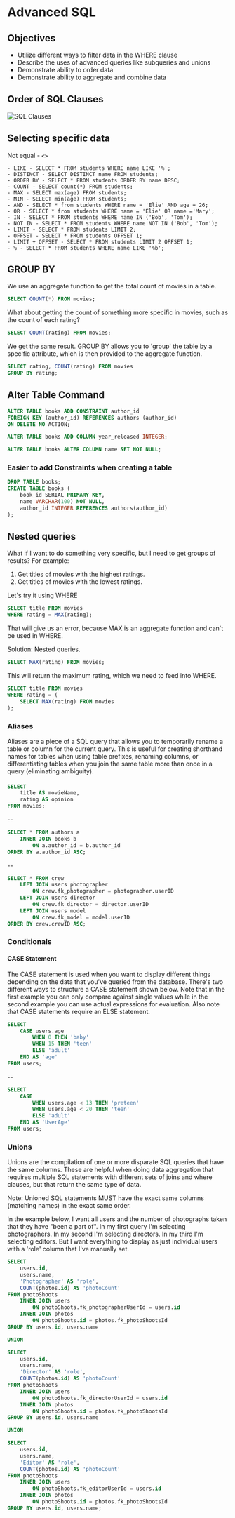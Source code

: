 # Advanced SQL

## Objectives
* Utilize different ways to filter data in the WHERE clause
* Describe the uses of advanced queries like subqueries and unions
* Demonstrate ability to order data
* Demonstrate ability to aggregate and combine data

## Order of SQL Clauses

![SQL Clauses](SQLClauses.png)

## Selecting specific data

Not equal - `<>`

```
- LIKE - SELECT * FROM students WHERE name LIKE '%';
- DISTINCT - SELECT DISTINCT name FROM students;
- ORDER BY - SELECT * FROM students ORDER BY name DESC;
- COUNT - SELECT count(*) FROM students;
- MAX - SELECT max(age) FROM students;
- MIN - SELECT min(age) FROM students;
- AND - SELECT * from students WHERE name = 'Elie' AND age = 26;
- OR - SELECT * from students WHERE name = 'Elie' OR name ='Mary';
- IN - SELECT * FROM students WHERE name IN ('Bob', 'Tom');
- NOT IN - SELECT * FROM students WHERE name NOT IN ('Bob', 'Tom');
- LIMIT - SELECT * FROM students LIMIT 2;
- OFFSET - SELECT * FROM students OFFSET 1;
- LIMIT + OFFSET - SELECT * FROM students LIMIT 2 OFFSET 1;
- % - SELECT * FROM students WHERE name LIKE '%b';
```

## GROUP BY

We use an aggregate function to get the total count of movies in a table.
```sql
SELECT COUNT(*) FROM movies;
```

What about getting the count of something more specific in movies, such as the count of each rating?
```sql
SELECT COUNT(rating) FROM movies;
```

We get the same result. GROUP BY allows you to 'group' the table by a specific attribute, which is then provided to the aggregate function.
```sql
SELECT rating, COUNT(rating) FROM movies
GROUP BY rating;
```

## Alter Table Command

```sql
ALTER TABLE books ADD CONSTRAINT author_id
FOREIGN KEY (author_id) REFERENCES authors (author_id)
ON DELETE NO ACTION;

ALTER TABLE books ADD COLUMN year_released INTEGER;

ALTER TABLE books ALTER COLUMN name SET NOT NULL;
```

### Easier to add Constraints when creating a table
```sql
DROP TABLE books;
CREATE TABLE books (
	book_id SERIAL PRIMARY KEY,
	name VARCHAR(100) NOT NULL,
	author_id INTEGER REFERENCES authors(author_id)
);
```

## Nested queries

What if I want to do something very specific, but I need to get groups of results? For example:

1. Get titles of movies with the highest ratings.
2. Get titles of movies with the lowest ratings.

Let's try it using WHERE

```sql
SELECT title FROM movies
WHERE rating = MAX(rating);
```

That will give us an error, because MAX is an aggregate function and can't be used in WHERE.

Solution: Nested queries.

```sql
SELECT MAX(rating) FROM movies;
```

This will return the maximum rating, which we need to feed into WHERE.

```sql
SELECT title FROM movies
WHERE rating = (
	SELECT MAX(rating) FROM movies
);
```

### Aliases

Aliases are a piece of a SQL query that allows you to temporarily rename a table or column for the current query. This is useful for creating shorthand names for tables when using table prefixes, renaming columns, or differentiating tables when you join the same table more than once in a query (eliminating ambiguity).

####
```sql
SELECT
    title AS movieName,
    rating AS opinion
FROM movies;
```

--

```sql
SELECT * FROM authors a
    INNER JOIN books b
        ON a.author_id = b.author_id
ORDER BY a.author_id ASC;
```

--

```sql
SELECT * FROM crew
    LEFT JOIN users photographer
        ON crew.fk_photographer = photographer.userID
    LEFT JOIN users director
        ON crew.fk_director = director.userID
    LEFT JOIN users model
        ON crew.fk_model = model.userID
ORDER BY crew.crewID ASC;
```

### Conditionals

#### CASE Statement
The CASE statement is used when you want to display different things depending on the data that you've queried from the database. There's two different ways to structure a CASE statement shown below. Note that in the first example you can only compare against single values while in the second example you can use actual expressions for evaluation. Also note that CASE statements require an ELSE statement.

```sql
SELECT
    CASE users.age
        WHEN 0 THEN 'baby'
        WHEN 15 THEN 'teen'
        ELSE 'adult'
    END AS 'age'
FROM users;
```

--

```sql
SELECT
    CASE
        WHEN users.age < 13 THEN 'preteen'
        WHEN users.age < 20 THEN 'teen'
        ELSE 'adult'
    END AS 'UserAge'
FROM users;
```

### Unions

Unions are the compilation of one or more disparate SQL queries that have the same columns. These are helpful when doing data aggregation that requires multiple SQL statements with different sets of joins and where clauses, but that return the same type of data.

Note: Unioned SQL statements MUST have the exact same columns (matching names) in the exact same order.

In the example below, I want all users and the number of photographs taken that they have "been a part of". In my first query I'm selecting photographers. In my second I'm selecting directors. In my third I'm selecting editors. But I want everything to display as just individual users with a 'role' column that I've manually set.

```sql
SELECT
	users.id,
	users.name,
    'Photographer' AS 'role',
	COUNT(photos.id) AS 'photoCount'
FROM photoShoots
	INNER JOIN users
		ON photoShoots.fk_photographerUserId = users.id
	INNER JOIN photos
		ON photoShoots.id = photos.fk_photoShootsId
GROUP BY users.id, users.name

UNION

SELECT
	users.id,
	users.name,
    'Director' AS 'role',
	COUNT(photos.id) AS 'photoCount'
FROM photoShoots
	INNER JOIN users
		ON photoShoots.fk_directorUserId = users.id
	INNER JOIN photos
		ON photoShoots.id = photos.fk_photoShootsId
GROUP BY users.id, users.name

UNION

SELECT
	users.id,
	users.name,
	'Editor' AS 'role',
	COUNT(photos.id) AS 'photoCount'
FROM photoShoots
	INNER JOIN users
		ON photoShoots.fk_editorUserId = users.id
	INNER JOIN photos
		ON photoShoots.id = photos.fk_photoShootsId
GROUP BY users.id, users.name;
    
```

